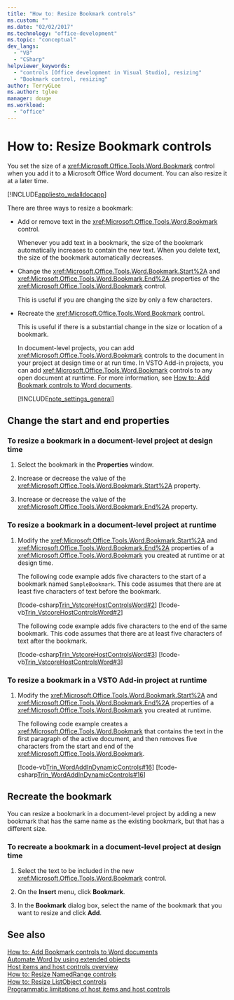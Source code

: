```yaml
---
title: "How to: Resize Bookmark controls"
ms.custom: ""
ms.date: "02/02/2017"
ms.technology: "office-development"
ms.topic: "conceptual"
dev_langs: 
  - "VB"
  - "CSharp"
helpviewer_keywords: 
  - "controls [Office development in Visual Studio], resizing"
  - "Bookmark control, resizing"
author: TerryGLee
ms.author: tglee
manager: douge
ms.workload: 
  - "office"
---
```

# How to: Resize Bookmark controls
  You set the size of a <xref:Microsoft.Office.Tools.Word.Bookmark> control when you add it to a Microsoft Office Word document. You can also resize it at a later time.  
  
 [!INCLUDE[appliesto_wdalldocapp](../vsto/includes/appliesto-wdalldocapp-md.md)]  
  
 There are three ways to resize a bookmark:  
  
- Add or remove text in the <xref:Microsoft.Office.Tools.Word.Bookmark> control.  
  
   Whenever you add text in a bookmark, the size of the bookmark automatically increases to contain the new text. When you delete text, the size of the bookmark automatically decreases.  
  
- Change the <xref:Microsoft.Office.Tools.Word.Bookmark.Start%2A> and <xref:Microsoft.Office.Tools.Word.Bookmark.End%2A> properties of the <xref:Microsoft.Office.Tools.Word.Bookmark> control.  
  
   This is useful if you are changing the size by only a few characters.  
  
- Recreate the <xref:Microsoft.Office.Tools.Word.Bookmark> control.  
  
   This is useful if there is a substantial change in the size or location of a bookmark.  
  
  In document-level projects, you can add <xref:Microsoft.Office.Tools.Word.Bookmark> controls to the document in your project at design time or at run time. In VSTO Add-in projects, you can add <xref:Microsoft.Office.Tools.Word.Bookmark> controls to any open document at runtime. For more information, see [How to: Add Bookmark controls to Word documents](../vsto/how-to-add-bookmark-controls-to-word-documents.md).  
  
  [!INCLUDE[note_settings_general](../sharepoint/includes/note-settings-general-md.md)]  
  
## Change the start and end properties  
  
### To resize a bookmark in a document-level project at design time  
  
1.  Select the bookmark in the **Properties** window.  
  
2.  Increase or decrease the value of the <xref:Microsoft.Office.Tools.Word.Bookmark.Start%2A> property.  
  
3.  Increase or decrease the value of the <xref:Microsoft.Office.Tools.Word.Bookmark.End%2A> property.  
  
### To resize a bookmark in a document-level project at runtime  
  
1.  Modify the <xref:Microsoft.Office.Tools.Word.Bookmark.Start%2A> and <xref:Microsoft.Office.Tools.Word.Bookmark.End%2A> properties of a <xref:Microsoft.Office.Tools.Word.Bookmark> you created at runtime or at design time.  
  
     The following code example adds five characters to the start of a bookmark named `SampleBookmark`. This code assumes that there are at least five characters of text before the bookmark.  
  
     [!code-csharp[Trin_VstcoreHostControlsWord#2](../vsto/codesnippet/CSharp/trin_vstcorehostcontrolsword/ThisDocument.cs#2)]
     [!code-vb[Trin_VstcoreHostControlsWord#2](../vsto/codesnippet/VisualBasic/Trin_VstcoreHostControlsWordVB/ThisDocument.vb#2)]  
  
     The following code example adds five characters to the end of the same bookmark. This code assumes that there are at least five characters of text after the bookmark.  
  
     [!code-csharp[Trin_VstcoreHostControlsWord#3](../vsto/codesnippet/CSharp/trin_vstcorehostcontrolsword/ThisDocument.cs#3)]
     [!code-vb[Trin_VstcoreHostControlsWord#3](../vsto/codesnippet/VisualBasic/Trin_VstcoreHostControlsWordVB/ThisDocument.vb#3)]  
  
### To resize a bookmark in a VSTO Add-in project at runtime  
  
1.  Modify the <xref:Microsoft.Office.Tools.Word.Bookmark.Start%2A> and <xref:Microsoft.Office.Tools.Word.Bookmark.End%2A> properties of a <xref:Microsoft.Office.Tools.Word.Bookmark> you created at runtime.  
  
     The following code example creates a <xref:Microsoft.Office.Tools.Word.Bookmark> that contains the text in the first paragraph of the active document, and then removes five characters from the start and end of the <xref:Microsoft.Office.Tools.Word.Bookmark>.  
  
     [!code-vb[Trin_WordAddInDynamicControls#16](../vsto/codesnippet/VisualBasic/trin_wordaddindynamiccontrols/ThisAddIn.vb#16)]
     [!code-csharp[Trin_WordAddInDynamicControls#16](../vsto/codesnippet/CSharp/Trin_WordAddInDynamicControls/ThisAddIn.cs#16)]  
  
## Recreate the bookmark  
 You can resize a bookmark in a document-level project by adding a new bookmark that has the same name as the existing bookmark, but that has a different size.  
  
### To recreate a bookmark in a document-level project at design time  
  
1.  Select the text to be included in the new <xref:Microsoft.Office.Tools.Word.Bookmark> control.  
  
2.  On the **Insert** menu, click **Bookmark**.  
  
3.  In the **Bookmark** dialog box, select the name of the bookmark that you want to resize and click **Add**.  
  
## See also  
 [How to: Add Bookmark controls to Word documents](../vsto/how-to-add-bookmark-controls-to-word-documents.md)   
 [Automate Word by using extended objects](../vsto/automating-word-by-using-extended-objects.md)   
 [Host items and host controls overview](../vsto/host-items-and-host-controls-overview.md)   
 [How to: Resize NamedRange controls](../vsto/how-to-resize-namedrange-controls.md)   
 [How to: Resize ListObject controls](../vsto/how-to-resize-listobject-controls.md)   
 [Programmatic limitations of host items and host controls](../vsto/programmatic-limitations-of-host-items-and-host-controls.md)  

